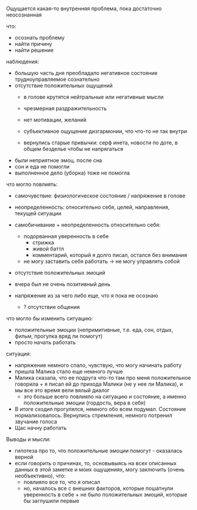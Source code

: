 Ощущается какая-то внутренняя проблема, пока достаточно неосознанная

что:

- осознать проблему
- найти причину
- найти решение

наблюдения:

- большую часть дня преобладало негативное состояние трудноуправляемое сознательно
- отсутствие положительных ощущений
    - в голове крутятся нейтральные или негативные мысли
    - чрезмерная раздражительность

    - нет мотивации, желаний
    - субъективное ощущение дизгармонии, что что-то не так внутри
    - вернулись старые привычки: серф инета, новости по доте, в общем безделье чтобы не напрягаться
- были неприятное эмоц. после сна
- сон и еда не помогли
- выполненное дело (уборка) тоже не помогла

что могло повлиять:

- самочувствие: физиологическое состояние / напряжение в голове
- неопределенность: относительно себя, целей, направления, текущей ситуации

- самобичивание + неопределенность относительно себя:
    - подорванная уверенность в себе
        - стрижка
        - живой баттл
        - комментарий, который я долго писал, остался без внимания
    - не могу заставить себя работать -> не могу управлять собой
- отсутствие положительных эмоций
- вчера был не очень позитивный день
- напряжение из за чего либо еще, что я пока не осознаю
    - ? отсутствие общения

что могло бы изменить ситуацию:

- положительные эмоции (непримитивные, т.е. еда, сон, отдых, фильм, прогулка вряд ли помогут)
- просто начать работать

ситуация:

- напряжение немного спало, чувствую, что могу начинать работу
- пришла Малика стало еще немного лучше
- Малика сказала, что ее подруга что-то там про меня положительное говорила + я писал ей до прихода Малики (не у нее ли Малика), и мы все это время вели вялый диалог
    - это больше всего повлияло на ситуацию и состояние, а именно положительные эмоции (гордость, вера в себя)
- В итоге сходил прогулялся, немного обо всем подумал. Состояние нормализовалось. Вернулись стремления, немного потренил звучание голоса
- Щас начну работать

Выводы и мысли:

- гипотеза про то, что положительные эмоции помогут - оказалась верной
- если говорить о причинах, то, основывыясь на всех описанных данных в этой заметке и моих ощущениях, могу заключить (очень необъективно), что:
    - повлияло все то, что я описал
    - но, началось все с внешних факторов, которые пошатнули уверенность в себе + не было положительных эмоций, которые бы заглушили первые